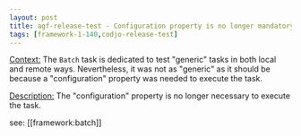 ```yaml
---
layout: post
title: agf-release-test - Configuration property is no longer mandatory for Batch task
tags: [framework-1-140,codjo-release-test]
---
```

<u>Context:</u>
The ```Batch``` task is dedicated to test "generic" tasks in both local and remote ways. Nevertheless, it was not as "generic" as it should be because a "configuration" property was needed to execute the task.

<u>Description:</u>
The "configuration" property is no longer necessary to execute the task.

see: [[framework:batch]]